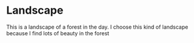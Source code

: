 # Landscape

This is a landscape of a forest in the day. I choose this kind of landscape because I find lots of beauty in the forest

